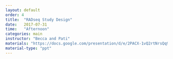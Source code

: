 ```yaml
---
layout: default
order: 4
title:  "RADseq Study Design"
date:   2017-07-31
time:   "Afternoon"
categories: main
instructor: "Becca and Pati"
materials: "https://docs.google.com/presentation/d/e/2PACX-1vQ2rtNrsQq9MinAkfJiEBPiwFYAH-ILb7eERvtKv9mSHkTvutCjRQ1w0h-PRLXDm3Am3-ChhKUDapsu/pub?start=false&loop=false&delayms=60000"
material-type: "ppt"
---
```


